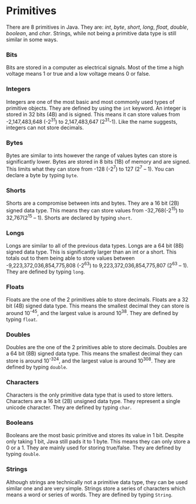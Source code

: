 Primitives
==========

There are 8 primitives in Java.
They are: *int*, *byte*, *short*, *long*, *float*, *double*, *boolean*, and *char*.
Strings, while not being a primitive data type is still similar in some ways.

### Bits
Bits are stored in a computer as electrical signals.
Most of the time a high voltage means 1 or true and a low voltage means 0 or false.

### Integers
Integers are one of the most basic and most commonly used types of primitive objects.
They are defined by using the ``int`` keyword. An integer is stored in 32 bits (4B) and is signed.
This means it can store values from -2,147,483,648 (-2<sup>31</sup>) to 2,147,483,647 (2<sup>31</sup>-1).
Like the name suggests, integers can not store decimals.

### Bytes
Bytes are similar to ints however the range of values bytes can store is significantly lower.
Bytes are stored in 8 bits (1B) of memory and are signed.
This limits what they can store from -128 (-2<sup>7</sup>) to 127 (2<sup>7</sup> – 1).
You can declare a byte by typing ``byte``.

### Shorts
Shorts are a compromise between ints and bytes.
They are a 16 bit (2B) signed data type.
This means they can store values from -32,768(-2<sup>15</sup>) to 32,767(2<sup>15</sup> – 1).
Shorts are declared by typing ``short``.

### Longs
Longs are similar to all of the previous data types.
Longs are a 64 bit (8B) signed data type.
This is significantly larger than an int or a short.
This totals out to them being able to store values between -9,223,372,036,854,775,808 (-2<sup>63</sup>) to 9,223,372,036,854,775,807 (2<sup>63</sup> – 1).
They are defined by typing ``long``.

### Floats
Floats are the one of the 2 primitives able to store decimals.
Floats are a 32 bit (4B) signed data type.
This means the smallest decimal they can store is around  10<sup>-45</sup>, and the largest value is around 10<sup>38</sup>.
They are defined by typing ``float``.

### Doubles
Doubles are the one of the 2 primitives able to store decimals.
Doubles are a 64 bit (8B) signed data type.
This means the smallest decimal they can store is around  10<sup>-324</sup>, and the largest value is around 10<sup>308</sup>.
They are defined by typing ``double``.

### Characters
Characters is the only primitive data type that is used to store letters.
Characters are a 16 bit (2B) unsigned data type.
They represent a single unicode character.
They are defined by typing ``char``.

### Booleans
Booleans are the most basic primitive and stores its value in 1 bit.
Despite only taking 1 bit, Java still pads it to 1 byte.
This means they can only store a 0 or a 1.
They are mainly used for storing true/false.
They are defined by typing ``double``.

### Strings
Although strings are technically not a primitive data type, they can be used similar one and are very simple.
Strings store a series of characters which means a word or series of words.
They are defined by typing ``String``.
